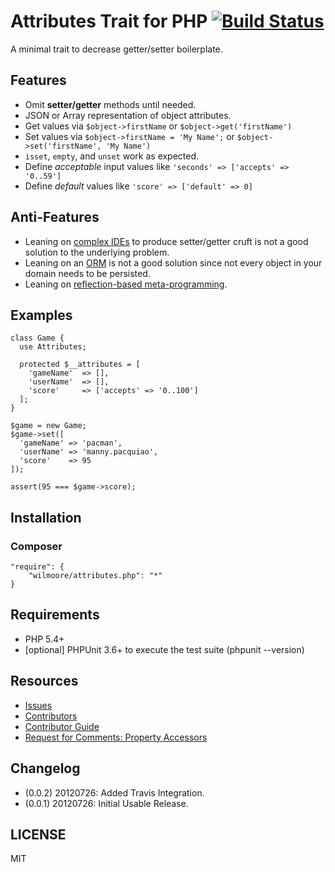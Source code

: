 # Attributes Trait for PHP [![Build Status](https://travis-ci.org/wilmoore/attributes.php.png?branch=master)](https://travis-ci.org/wilmoore/attributes.php)

A minimal trait to decrease getter/setter boilerplate.

## Features

-   Omit **setter/getter** methods until needed.
-   JSON or Array representation of object attributes.
-   Get values via `$object->firstName` or `$object->get('firstName')`
-   Set values via `$object->firstName = 'My Name';` or `$object->set('firstName', 'My Name')`
-   `isset`, `empty`, and `unset` work as expected.
-   Define _acceptable_ input values like `'seconds' => ['accepts' => '0..59']`
-   Define _default_ values like `'score' => ['default' => 0]`

## Anti-Features

-   Leaning on [complex IDEs](http://goo.gl/tUh9j) to produce setter/getter cruft is not a good solution to the underlying problem.
-   Leaning on an [ORM](http://www.doctrine-project.org/blog/a-doctrine-orm-odm-base-class.html#last-words) is not a good solution since not every object in your domain needs to be persisted.
-   Leaning on [reflection-based meta-programming](http://php.net/reflectionclass.getdefaultproperties).

## Examples

    class Game {
      use Attributes;

      protected $__attributes = [
        'gameName'  => [],
        'userName'  => [],
        'score'     => ['accepts' => '0..100']
      ];
    }

    $game = new Game;
    $game->set([
      'gameName' => 'pacman',
      'userName' => 'manny.pacquiao',
      'score'    => 95
    ]);

    assert(95 === $game->score);

## Installation

### Composer

    "require": {
        "wilmoore/attributes.php": "*"
    }

## Requirements

-   PHP 5.4+
-   [optional] PHPUnit 3.6+ to execute the test suite (phpunit --version)

## Resources

- [Issues](https://github.com/metaphp/attributes/issues)
- [Contributors](https://github.com/metaphp/attributes/contributors)
- [Contributor Guide](https://github.com/wilmoore/attributes.php/wiki/Contributor-Guide)
- [Request for Comments: Property Accessors](https://wiki.php.net/rfc/propertygetsetsyntax-as-implemented)

## Changelog

- (0.0.2) 20120726: Added Travis Integration.
- (0.0.1) 20120726: Initial Usable Release.

## LICENSE

  MIT

